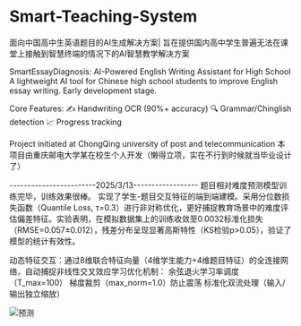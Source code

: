 # Smart-Teaching-System 
面向中国高中生英语题目的AI生成解决方案| 旨在提供国内高中学生普遍无法在课堂上接触到智慧终端的情况下的AI智慧教学解决方案

SmartEssayDiagnosis: AI-Powered English Writing Assistant for High School
A lightweight AI tool for Chinese high school students to improve English essay writing. Early development stage.

Core Features:
✍️ Handwriting OCR (90%+ accuracy)
🔍 Grammar/Chinglish detection
📈 Progress tracking

Project initiated at ChongQing university of post and telecommunication
本项目由重庆邮电大学某在校生个人开发（懒得立项，实在不行到时候就当毕业设计了）



------------------------2025/3/13------------------
题目相对难度预测模型训练完毕，训练效果很棒。
实现了学生-题目交互特征的端到端建模。采用分位数损失函数（Quantile Loss, τ=0.3）进行非对称优化，更好捕捉教育场景中的难度评估偏差特征。实验表明，在模拟数据集上的训练收敛至0.0032标准化损失（RMSE=0.057±0.012），残差分布呈现显著高斯特性（KS检验p>0.05），验证了模型的统计有效性。

​动态特征交互：通过8维联合特征向量（4维学生能力+4维题目特征）的全连接网络，自动捕捉非线性交叉效应
​学习优化机制：
余弦退火学习率调度（T_max=100）
梯度裁剪（max_norm=1.0）防止震荡
标准化双流处理（输入/输出独立缩放）


![预测](https://github.com/user-attachments/assets/0652089c-1110-4ce9-b1e5-1e2dab786f9c)
